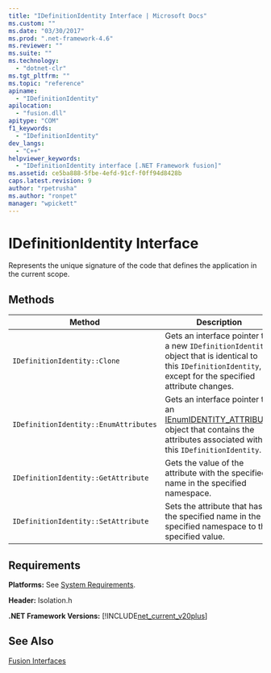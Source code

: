 ```yaml
---
title: "IDefinitionIdentity Interface | Microsoft Docs"
ms.custom: ""
ms.date: "03/30/2017"
ms.prod: ".net-framework-4.6"
ms.reviewer: ""
ms.suite: ""
ms.technology: 
  - "dotnet-clr"
ms.tgt_pltfrm: ""
ms.topic: "reference"
apiname: 
  - "IDefinitionIdentity"
apilocation: 
  - "fusion.dll"
apitype: "COM"
f1_keywords: 
  - "IDefinitionIdentity"
dev_langs: 
  - "C++"
helpviewer_keywords: 
  - "IDefinitionIdentity interface [.NET Framework fusion]"
ms.assetid: ce5ba888-5fbe-4efd-91cf-f0ff94d8428b
caps.latest.revision: 9
author: "rpetrusha"
ms.author: "ronpet"
manager: "wpickett"
---
```

# IDefinitionIdentity Interface
Represents the unique signature of the code that defines the application in the current scope.  
  
## Methods  
  
|Method|Description|  
|------------|-----------------|  
|`IDefinitionIdentity::Clone`|Gets an interface pointer to a new `IDefinitionIdentity` object that is identical to this `IDefinitionIdentity`, except for the specified attribute changes.|  
|`IDefinitionIdentity::EnumAttributes`|Gets an interface pointer to an [IEnumIDENTITY_ATTRIBUTE](../../../../docs/framework/unmanaged-api/fusion/ienumidentity-attribute-interface.md) object that contains the attributes associated with this `IDefinitionIdentity`.|  
|`IDefinitionIdentity::GetAttribute`|Gets the value of the attribute with the specified name in the specified namespace.|  
|`IDefinitionIdentity::SetAttribute`|Sets the attribute that has the specified name in the specified namespace to the specified value.|  
  
## Requirements  
 **Platforms:** See [System Requirements](../../../../docs/framework/getting-started/system-requirements.md).  
  
 **Header:** Isolation.h  
  
 **.NET Framework Versions:** [!INCLUDE[net_current_v20plus](../../../../includes/net-current-v20plus-md.md)]  
  
## See Also  
 [Fusion Interfaces](../../../../docs/framework/unmanaged-api/fusion/fusion-interfaces.md)